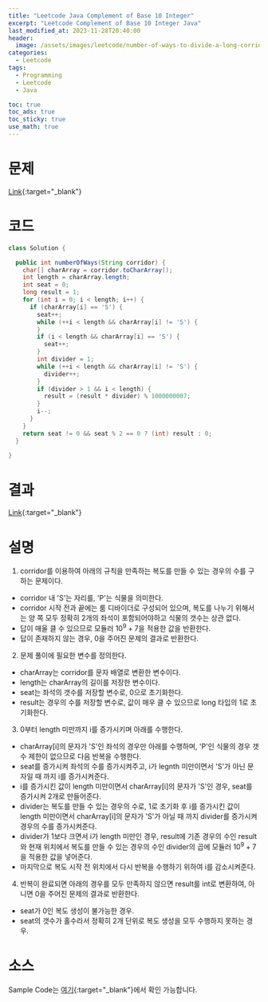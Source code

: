 ```yaml
---
title: "Leetcode Java Complement of Base 10 Integer"
excerpt: "Leetcode Complement of Base 10 Integer Java"
last_modified_at: 2023-11-28T20:40:00
header:
  image: /assets/images/leetcode/number-of-ways-to-divide-a-long-corridor.png
categories:
  - Leetcode
tags:
  - Programming
  - Leetcode
  - Java

toc: true
toc_ads: true
toc_sticky: true
use_math: true
---
```

# 문제
[Link](https://leetcode.com/problems/number-of-ways-to-divide-a-long-corridor){:target="_blank"}

# 코드
```java
class Solution {

  public int numberOfWays(String corridor) {
    char[] charArray = corridor.toCharArray();
    int length = charArray.length;
    int seat = 0;
    long result = 1;
    for (int i = 0; i < length; i++) {
      if (charArray[i] == 'S') {
        seat++;
        while (++i < length && charArray[i] != 'S') {
        }
        if (i < length && charArray[i] == 'S') {
          seat++;
        }
        int divider = 1;
        while (++i < length && charArray[i] != 'S') {
          divider++;
        }
        if (divider > 1 && i < length) {
          result = (result * divider) % 1000000007;
        }
        i--;
      }
    }
    return seat != 0 && seat % 2 == 0 ? (int) result : 0;
  }

}
```

# 결과
[Link](https://leetcode.com/problems/number-of-ways-to-divide-a-long-corridor/submissions/1108107032/){:target="_blank"}

# 설명
1. corridor를 이용하여 아래의 규칙을 만족하는 복도를 만들 수 있는 경우의 수를 구하는 문제이다.
- corridor 내 'S'는 자리를, 'P'는 식물을 의미한다.
- corridor 시작 전과 끝에는 룸 디바이더로 구성되어 있으며, 복도를 나누기 위해서는 양 쪽 모두 정확히 2개의 좌석이 포함되어야하고 식물의 갯수는 상관 없다.
- 답이 매울 클 수 있으므로 모듈러 $10^9 + 7$을 적용한 값을 반환한다.
- 답이 존재하지 않는 경우, 0을 주어진 문제의 결과로 반환한다.

2. 문제 풀이에 필요한 변수를 정의한다.
- charArray는 corridor를 문자 배열로 변환한 변수이다.
- length는 charArray의 길이를 저장한 변수이다.
- seat는 좌석의 갯수를 저장할 변수로, 0으로 초기화한다.
- result는 경우의 수를 저장할 변수로, 값이 매우 클 수 있으므로 long 타입의 1로 초기화한다.

3. 0부터 length 미만까지 i를 증가시키며 아래를 수행한다.
- charArray[i]의 문자가 'S'인 좌석의 경우만 아래를 수행하며, 'P'인 식물의 경우 갯수 제한이 없으므로 다음 반복을 수행한다.
- seat를 증가시켜 좌석의 수를 증가시켜주고, i가 legnth 미만이면서 'S'가 아닌 문자일 때 까지 i를 증가시켜준다.
- i를 증가시킨 값이 length 미만이면서 charArray[i]의 문자가 'S'인 경우, seat를 증가시켜 2개로 만들어준다.
- divider는 복도를 만들 수 있는 경우의 수로, 1로 초기화 후 i를 증가시킨 값이 length 미만이면서 charArray[i]의 문자가 'S'가 아닐 때 까지 divider를 증가시켜 경우의 수를 증가시켜준다.
- divider가 1보다 크면서 i가 length 미만인 경우, result에 기존 경우의 수인 result와 현재 위치에서 복도를 만들 수 있는 경우의 수인 divider의 곱에 모듈러 $10^9 + 7$을 적용한 값을 넣어준다.
- 마지막으로 복도 시작 전 위치에서 다시 반복을 수행하기 위하여 i를 감소시켜준다.

4. 반복이 완료되면 아래의 경우를 모두 만족하지 않으면 result를 int로 변환하여, 아니면 0을 주어진 문제의 결과로 반환한다.
- seat가 0인 복도 생성이 불가능한 경우.
- seat의 갯수가 홀수라서 정확히 2개 단위로 복도 생성을 모두 수행하지 못하는 경우.

# 소스
Sample Code는 [여기](https://github.com/GracefulSoul/leetcode/blob/master/src/main/java/gracefulsoul/problems/NumberOfWaysToDivideALongCorridor.java){:target="_blank"}에서 확인 가능합니다.
